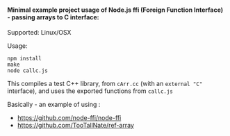 

#### Minimal example project usage of Node.js ffi (Foreign Function Interface) - passing arrays to C interface:

Supported: Linux/OSX

Usage:
```
npm install
make  
node callc.js
```

This compiles a test C++ library, from `cArr.cc` (with an `external "C"` interface), and uses the exported functions from `callc.js`

Basically - an example of using :
 * https://github.com/node-ffi/node-ffi
 * https://github.com/TooTallNate/ref-array
